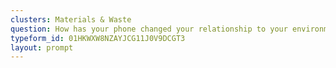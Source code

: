 ```yaml
---
clusters: Materials & Waste
question: How has your phone changed your relationship to your environment?
typeform_id: 01HKWXW8NZAYJCG11J0V9DCGT3
layout: prompt
---
```

